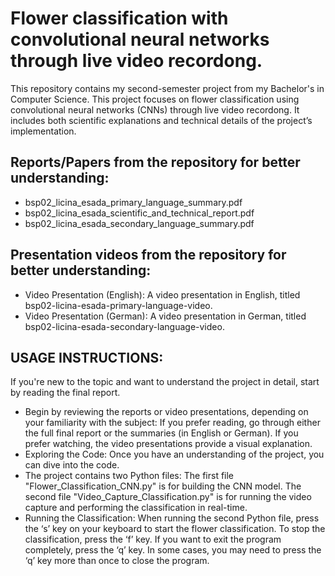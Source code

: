 # Flower classification with convolutional neural networks through live video recordong.

This repository contains my second-semester project from my Bachelor's in Computer Science. 
This project focuses on flower classification using convolutional neural networks (CNNs) through live video recordong. 
It includes both scientific explanations and technical details of the project’s implementation.

## Reports/Papers from the repository for better understanding:

- bsp02_licina_esada_primary_language_summary.pdf
- bsp02_licina_esada_scientific_and_technical_report.pdf
- bsp02_licina_esada_secondary_language_summary.pdf

## Presentation videos from the repository for better understanding:

- Video Presentation (English): A video presentation in English, titled bsp02-licina-esada-primary-language-video.
- Video Presentation (German): A video presentation in German, titled bsp02-licina-esada-secondary-language-video.


## USAGE INSTRUCTIONS:
If you're new to the topic and want to understand the project in detail, start by reading the final report.

- Begin by reviewing the reports or video presentations, depending on your familiarity with the subject: If you prefer reading, go through either the full final report or the summaries (in English or German). If you prefer watching, the video presentations provide a visual explanation.
- Exploring the Code: Once you have an understanding of the project, you can dive into the code.
- The project contains two Python files: The first file "Flower_Classification_CNN.py" is for building the CNN model. The second file "Video_Capture_Classification.py" is for running the video capture and performing the classification in real-time.
- Running the Classification: When running the second Python file, press the ‘s’ key on your keyboard to start the flower classification. To stop the classification, press the ‘f’ key. If you want to exit the program completely, press the ‘q’ key. In some cases, you may need to press the ‘q’ key more than once to close the program.

